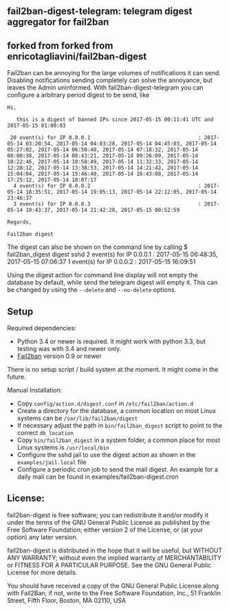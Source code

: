 ## fail2ban-digest-telegram: telegram digest aggregator for fail2ban
## forked from forked from enricotagliavini/fail2ban-digest

Fail2ban can be annoying for the large volumes of notifications it can send.
Disabling notifications sending completely can solve the annoyance, but leaves
the Admin uninformed. With fail2ban-digest-telegram you can configure a arbitrary
period digest to be send, like


	Hi,

	   this is a digest of banned IPs since 2017-05-15 00:11:41 UTC and 2017-05-15 01:00:03

	 20 event(s) for IP 0.0.0.1                                   : 2017-05-14 03:20:54, 2017-05-14 04:03:28, 2017-05-14 04:45:03, 2017-05-14 05:27:02, 2017-05-14 06:50:40, 2017-05-14 07:18:32, 2017-05-14 08:00:38, 2017-05-14 08:43:21, 2017-05-14 09:26:09, 2017-05-14 10:22:46, 2017-05-14 10:50:49, 2017-05-14 11:32:33, 2017-05-14 12:28:12, 2017-05-14 13:38:53, 2017-05-14 14:21:42, 2017-05-14 15:04:04, 2017-05-14 15:46:40, 2017-05-14 16:43:08, 2017-05-14 17:25:12, 2017-05-14 18:07:17
	  4 event(s) for IP 0.0.0.2                                   : 2017-05-14 18:35:51, 2017-05-14 19:05:13, 2017-05-14 22:12:05, 2017-05-14 23:46:37
	  3 event(s) for IP 0.0.0.3                                   : 2017-05-14 19:43:37, 2017-05-14 21:42:28, 2017-05-15 00:52:59

	Regards,

	Fail2ban digest


The digest can also be shown on the command line by calling
	$ fail2ban_digest digest sshd
	  2 event(s) for IP 0.0.0.1                                   : 2017-05-15 06:48:35, 2017-05-15 07:06:37
	  1 event(s) for IP 0.0.0.2                                   : 2017-05-15 16:09:51

Using the digest action for command line display will not empty the database by default, while send the telegram digest will empty it.
This can be changed by using the `--delete` and `--no-delete` options.

Setup
-------------

Required dependencies:
- Python 3.4 or newer is required. It might work with python 3.3, but testing was with 3.4 and newer only.
- [Fail2ban](https://github.com/fail2ban/fail2ban) version 0.9 or newer

There is no setup script / build system at the moment. It might come in the future.

Manual Installation:
- Copy `config/action.d/digest.conf` in `/etc/fail2ban/action.d`
- Create a directory for the database, a common location on most Linux systems can be `/var/lib/fail2ban/digest`
- If necessary adjust the path in `bin/fail2ban_digest` script to point to the correct `db_location`
- Copy `bin/fail2ban_digest` in a system folder, a common place for most Linux systems is `/usr/local/bin`
- Configure the sshd jail to use the digest action as shown in the `examples/jail.local` file
- Configure a periodic cron job to send the mail digest. An example for a daily mail can be found in examples/fail2ban-digest.cron

License:
--------

fail2ban-digest is free software; you can redistribute it and/or modify it under the
terms of the GNU General Public License as published by the Free Software
Foundation; either version 2 of the License, or (at your option) any later
version.

fail2ban-digest is distributed in the hope that it will be useful, but WITHOUT ANY
WARRANTY; without even the implied warranty of MERCHANTABILITY or FITNESS FOR A
PARTICULAR PURPOSE. See the GNU General Public License for more details.

You should have received a copy of the GNU General Public License along with
Fail2Ban; if not, write to the Free Software Foundation, Inc., 51 Franklin
Street, Fifth Floor, Boston, MA 02110, USA

